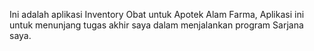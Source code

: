 Ini adalah aplikasi Inventory Obat untuk Apotek Alam Farma, Aplikasi ini untuk menunjang tugas akhir saya dalam menjalankan program
Sarjana saya.
